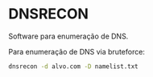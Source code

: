 # DNSRECON

Software para enumeração de DNS.

Para enumeração de DNS via bruteforce:  
```bash
dnsrecon -d alvo.com -D namelist.txt
```
